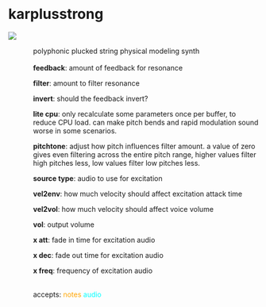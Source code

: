 
<a name=karplusstrong></a><br>
# <b>karplusstrong</b>
<img src="../images/karplusstrong.png"><br>
<div style="display:inline-block;margin-left:50px;">
polyphonic plucked string physical modeling synth<br/><br/>
<b>feedback</b>: amount of feedback for resonance<br>

<b>filter</b>: amount to filter resonance<br>

<b>invert</b>: should the feedback invert?<br>

<b>lite cpu</b>: only recalculate some parameters once per buffer, to reduce CPU load. can make pitch bends and rapid modulation sound worse in some scenarios.<br>

<b>pitchtone</b>: adjust how pitch influences filter amount. a value of zero gives even filtering across the entire pitch range, higher values filter high pitches less, low values filter low pitches less.<br>

<b>source type</b>: audio to use for excitation<br>

<b>vel2env</b>: how much velocity should affect excitation attack time<br>

<b>vel2vol</b>: how much velocity should affect voice volume<br>

<b>vol</b>: output volume<br>

<b>x att</b>: fade in time for excitation audio<br>

<b>x dec</b>: fade out time for excitation audio<br>

<b>x freq</b>: frequency of excitation audio<br>

<br>accepts: <font color=orange>notes</font> <font color=cyan>audio</font> <br></div>

